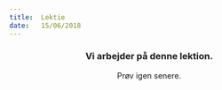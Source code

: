 ```yaml
---
title:  Lektie
date:   15/06/2018
---
```


### <center>Vi arbejder på denne lektion.</center>
<center>Prøv igen senere.</center>